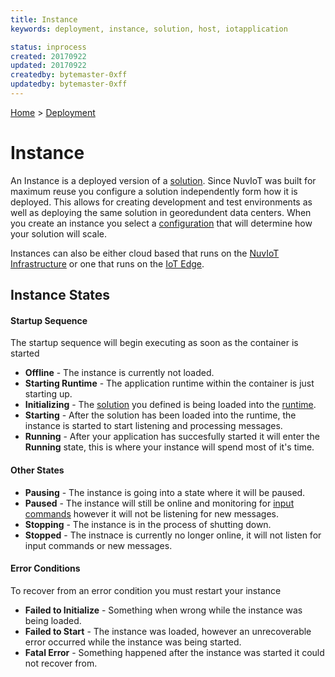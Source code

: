 ```yaml
---
title: Instance
keywords: deployment, instance, solution, host, iotapplication

status: inprocess
created: 20170922
updated: 20170922
createdby: bytemaster-0xff
updatedby: bytemaster-0xff
---
```

[Home](../Index.md) > [Deployment](Index.md)

# Instance

An Instance is a deployed version of a [solution](Solution.md).  Since NuvIoT was built for maximum reuse you configure a solution
independently form how it is deployed.  This allows for creating development and test environments as well as deploying the same
solution in georedundent data centers. When you create an instance you select a [configuration](Configuration.md) that will determine 
how your solution will scale.

Instances can also be either cloud based that runs on the [NuvIoT Infrastructure](NuvIoTInfrastructure.md) or one 
that runs on the [IoT Edge](EdgeTechnology.md). 

## Instance States


#### Startup Sequence
The startup sequence will begin executing as soon as the container is started

* **Offline** - The instance is currently not loaded.
* **Starting Runtime** - The application runtime within the container is just starting up.
* **Initializing** - The [solution](Solution.md) you defined is being loaded into the [runtime](Runtime.md).
* **Starting** - After the solution has been loaded into the runtime, the instance is started to start listening and processing messages.
* **Running** - After your application has succesfully started it will enter the **Running** state, this is where your instance will spend most of it's time.

#### Other States
* **Pausing** - The instance is going into a state where it will be paused.
* **Paused** - The instance will still be online and monitoring for [input commands](../Workflows/InputCommands.md) however it will not be listening for new messages.
* **Stopping** - The instance is in the process of shutting down.
* **Stopped** - The instnace is currently no longer online, it will not listen for input commands or new messages.


#### Error Conditions
To recover from an error condition you must restart your instance 

* **Failed to Initialize** - Something when wrong while the instance was being loaded.
* **Failed to Start** - The instance was loaded, however an unrecoverable error occurred while the instance was being started.
* **Fatal Error** - Something happened after the instance was started it could not recover from.
